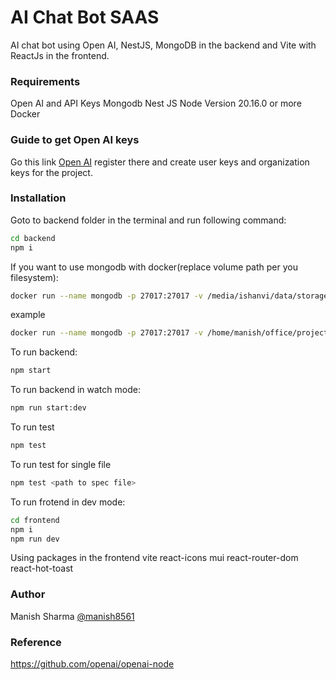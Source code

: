 # AI Chat Bot SAAS
AI chat bot using Open AI, NestJS, MongoDB in the backend and Vite with ReactJs in the frontend.

### Requirements
Open AI and API Keys
Mongodb
Nest JS
Node Version 20.16.0 or more
Docker

### Guide to get Open AI keys
Go this link [Open AI](https://platform.openai.com/docs/) register there and create user keys and organization keys for the project.

### Installation
Goto to backend folder in the terminal and run following command:
```bash
cd backend
npm i
```
If you want to use mongodb with docker(replace volume path per you filesystem):
```bash
docker run --name mongodb -p 27017:27017 -v /media/ishanvi/data/storages/mongo:/data/db -d --rm mongodb/mongodb-community-server:latest
```
example
```bash
docker run --name mongodb -p 27017:27017 -v /home/manish/office/projects/ai_chat_bot_saas/mongodb/data:/data/db -d --rm mongodb/mongodb-community-server:latest
```

To run backend:
```bash
npm start
```

To run backend in watch mode:
```bash
npm run start:dev
```

To run test
```bash
npm test
```

To run test for single file
```bash
npm test <path to spec file>
```

To run frotend in dev mode:
```bash
cd frontend
npm i
npm run dev
```

Using packages in the frontend vite react-icons mui react-router-dom react-hot-toast

### Author
Manish Sharma
[@manish8561](https://github.com/manish8561/)


### Reference
https://github.com/openai/openai-node
